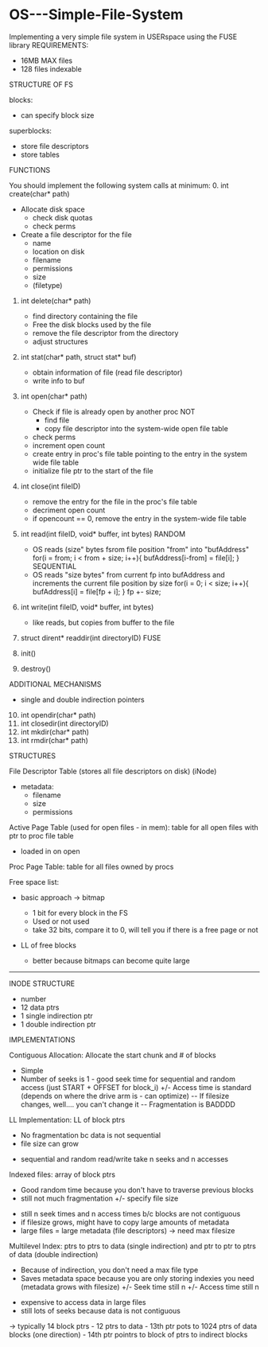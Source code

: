 # OS---Simple-File-System
Implementing a very simple file system in USERspace using the FUSE library
REQUIREMENTS:
- 16MB MAX files
- 128 files indexable

STRUCTURE OF FS

blocks:
- can specify block size 

superblocks:
- store file descriptors
- store tables

FUNCTIONS

You should implement the following system calls at minimum:
0. int create(char* path)
- Allocate disk space 
	- check disk quotas
	- check perms
- Create a file descriptor for the file 
	- name
	- location on disk
	- filename
	- permissions
	- size
	- (filetype)
1. int delete(char* path)
	- find directory containing the file
	- Free the disk blocks used by the file
	- remove the file descriptor from the directory
	- adjust structures
2. int stat(char* path, struct stat* buf)
	- obtain information of file (read file descriptor) 
	- write info to buf
3. int open(char* path)
	- Check if file is already open by another proc
		NOT
		- find file
		- copy file descriptor into the system-wide open file table
	- check perms
	- increment open count
	- create entry in proc's file table pointing to the entry in the system wide file table
	- initialize file ptr to the start of the file
4. int close(int fileID)
	- remove the entry for the file in the proc's file table
	- decriment open count
	- if opencount == 0, remove the entry in the system-wide file table
5. int read(int fileID, void* buffer, int bytes)
	RANDOM
	- OS reads (size" bytes fsrom file position "from" into "bufAddress"
		for(i = from; i < from + size; i++){
			bufAddress[i-from] = file[i];
		}
	SEQUENTIAL
	- OS reads "size bytes" from current fp into bufAddress and increments the current file position by size
		for(i = 0; i < size; i++){
			bufAddress[i] = file[fp + i];
		}
		fp +- size;
6. int write(int fileID, void* buffer, int bytes)
	- like reads, but copies from buffer to the file
7. struct dirent* readdir(int directoryID)
FUSE
8. init()


9. destroy()

ADDITIONAL MECHANISMS
- single and double indirection pointers
10. int opendir(char* path)
11. int closedir(int directoryID)
12. int mkdir(char* path)
13. int rmdir(char* path)

STRUCTURES

File Descriptor Table (stores all file descriptors on disk) (iNode)
- metadata:
	- filename
	- size
	- permissions


Active Page Table (used for open files - in mem): table for all open files with ptr to proc file table
- loaded in on open

Proc Page Table: table for all files owned by procs

Free space list:
- basic approach -> bitmap
	- 1 bit for every block in the FS
	- Used or not used
	- take 32 bits, compare it to 0, will tell you if there is a free page or not 

- LL of free blocks 
	- better because bitmaps can become quite large





-	-	-	-	-	-	-	-	-	-	-	-	-	-	-	-	-	-	-	-	-	-	-	-	-	-


INODE STRUCTURE
- number
- 12 data ptrs
- 1 single indirection ptr
- 1 double indirection ptr

IMPLEMENTATIONS

Contiguous Allocation: Allocate the start chunk and # of blocks

+ Simple
+ Number of seeks is 1 - good seek time for sequential and random access (just START + OFFSET for block_i)
+/- Access time is standard (depends on where the drive arm is - can optimize)
-- If filesize changes, well.... you can't change it
-- Fragmentation is BADDDD

LL Implementation: LL of block ptrs

+ No fragmentation bc data is not sequential
+ file size can grow
- sequential and random read/write take n seeks and n accesses

Indexed files: array of block ptrs

+ Good random time because you don't have to traverse previous blocks
+ still not much fragmentation
+/- specify file size
- still n seek times and n access times b/c blocks are not contiguous
- if filesize grows, might have to copy large amounts of metadata
- large files = large metadata (file descriptors) -> need max filesize

Multilevel Index: ptrs to ptrs to data (single indirection) and ptr to ptr to ptrs of data (double indirection)
+ Because of indirection, you don't need a max file type
+ Saves metadata space because you are only storing indexies you need (metadata grows with filesize)
+/- Seek time still n
+/- Access time still n
- expensive to access data in large files
- still lots of seeks because data is not contiguous

-> typically 14 block ptrs
	- 12 ptrs to data
	- 13th ptr pots to 1024 ptrs of data blocks (one direction)
	- 14th ptr pointrs to block of ptrs to indirect blocks
